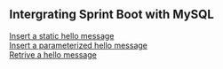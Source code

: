 Intergrating Sprint Boot with MySQL
------------------------------------
[Insert a static hello message](http://cs5200-fall2018-annunziato.us-west-2.elasticbeanstalk.com/api/hello/insert)<br>
[Insert a parameterized hello message](http://cs5200-fall2019-liu.us-east-2.elasticbeanstalk.com/api/hello/insert/Some%20parameterized%20message)<br>
[Retrive a hello message](http://cs5200-fall2019-liu.us-east-2.elasticbeanstalk.com/api/hello/select/all)<br>
